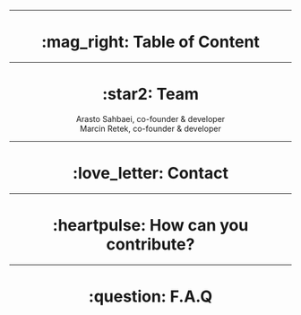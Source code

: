 <hr>
  <h1 align="center"> :mag_right: Table of Content  </h1>

<hr>
  <h1 align="center"> :star2: Team  </h1>
  <p align="center">
      Arasto Sahbaei, co-founder & developer      <br />
      Marcin Retek, co-founder & developer   </p>

<hr>
  <h1 align="center"> :love_letter: Contact  </h1>
  
<hr>
  <h1 align="center"> :heartpulse: How can you contribute?  </h1>
  
<hr>
  <h1 align="center"> :question: F.A.Q  </h1>
  